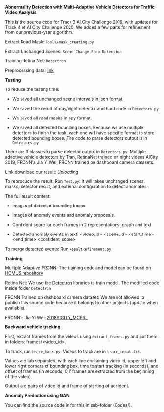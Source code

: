 **Abnormality Detection with Multi-Adaptive Vehicle Detectors
for Traffic Video Analysis**

This is the source code for Track 3 AI City Challenge 2019, with updates for Track 4 of AI City Challenge 2020. We added a few parts for refinement from our previous-year algorithm.

Extract Road Mask: `Tools/mask_creating.py`

Extract Unchanged Scenes: `Scene-Change-Stop-Detection`

Training Retina Net: `Detectron`

Preprocessing data: [link](https://drive.google.com/file/d/1sPRjyGdU1rBI3a75EatsMPx5SWyCT7GM/view?usp=sharing)

**Testing**

To reduce the testing time: 

- We saved all unchanged scene intervals in json format.

- We saved the result of day/night detector and hard code in `Detectors.py`

- We saved all road masks in npy format.

- We saved all detected bounding boxes. Because we use multiple detectors to finish the task, each one will have specific format to store detected bounding boxes. The code to parse detectors output is in `Detectors.py`

There are 3 classes to parse detector output in `Detectors.py`: Multiple adaptive vehicle detectors by Tran, RetinaNet trained on night videos AICity 2019, FRCNN's Jia Yi Wei, FRCNN trained on dashboard camera datasets.

Link download our result: _Uploading_

To reproduce the result: 
Run `Test.py`: It will takes unchanged scenes, masks, detector result, and external configuration to detect anomalies.

The full result content: 
   
- Images of detected bounding boxes.

- Images of anomaly events and anomaly proposals.

- Confident score for each frames in 2 representations: graph and text

- Detected anomaly events in text: <video_id> <scene_id> <start_time> <end_time> <confident_score>

To merge detected events: Run `ResultRefinement.py`

**Training**

Mulitple Adaptive FRCNN: The training code and model can be found on [HCMUS repository](https://github.com/HCMUS-Smart-Environment-Group/AICItyChallenge2018)

Retina Net: We use the [Detectron](https://github.com/facebookresearch/Detectron) libraries to train model. The modified code inside folder `Detectron`

FRCNN Trained on dashboard camera dataset: We are not allowed to publish this source code because it belongs to other projects (update when available).

FRCNN's Jia Yi Wei: [2018AICITY_MCPRL](https://github.com/NVIDIAAICITYCHALLENGE/2018AICITY_MCPRL)

**Backward vehicle tracking**

First, extract frames from the videos using `extract_frames.py` and put them in folders: frames/<video_id>.

To track, run `trace_back.py`. Videos to track are in `trace_input.txt`. 

Values are tab separated, with each line containing video id, upper left and lower right corners of bounding box, time to start tracking (in seconds), and offset of frames (in seconds, 0 if frames are extracted from the beginning of the video).

Output are pairs of video id and frame of starting of accident.

**Anomaly Prediction using GAN**

You can find the source code in for this in sub-folder (Codes/).
